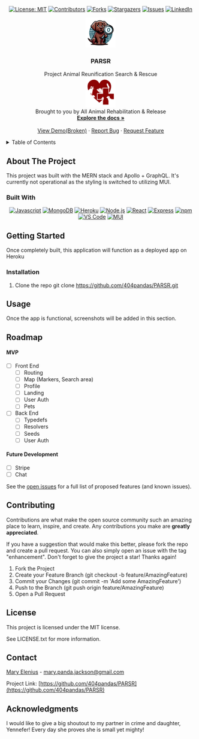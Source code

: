 <div align="center">

  <!-- Add badges using the following format: -->
  <!-- ![Name](urlToShieldHere)(urlToGithubHere) -->

[![License: MIT](https://img.shields.io/badge/License-MIT-yellow.svg)](https://opensource.org/licenses/MIT)
[![Contributors](https://img.shields.io/github/contributors/404pandas/PARSR.svg?style=plastic&logo=appveyor)](https://github.com/404pandas/PARSR/graphs/contributors)
[![Forks](https://img.shields.io/github/forks/404pandas/PARSR.svg?style=plastic&logo=appveyor)](https://github.com/404pandas/PARSR/network/members)
[![Stargazers](https://img.shields.io/github/stars/404pandas/PARSR.svg?style=plastic&logo=appveyor)](https://github.com/404pandas/PARSR/stargazers)
[![Issues](https://img.shields.io/github/issues/404pandas/PARSR.svg?style=plastic&logo=appveyor)](https://github.com/404pandas/PARSR/issues)
[![LinkedIn](https://img.shields.io/badge/-LinkedIn-black.svg?style=plastic&logo=appveyor&logo=linkedin&colorB=555)](https://linkedin.com/in/LinkedInUsername)

</div>

<!-- PROJECT LOGO -->

<div align="center">
  <a href="https://github.com/404pandas/PARSR">
    <img src="./client/src/assets/images/parsr-logo.png" alt="Logo" width="80" height="80">
  </a>

  <h3 align="center">PARSR</h3>

  <p align="center">
    Project Animal Reunification Search & Rescue    <br />
    <a href="https://www.allanimalrr.org/">
      <img src="./client/src/assets/images/aarr.png" alt="Logo" width="80" height="80">
    </a><br />
    Brought to you by All Animal Rehabilitation & Release<br />
    <a href="https://github.com/404pandas/PARSR"><strong>Explore the docs »</strong></a>
    <br />
    <br />
    <a href="https://github.com/404pandas/PARSR">View Demo(Broken)</a>
    ·
    <a href="https://github.com/404pandas/PARSR/issues">Report Bug</a>
    ·
    <a href="https://github.com/404pandas/PARSR/issues">Request Feature</a>

  </p>
</div>

<!-- TABLE OF CONTENTS -->
<details>
  <summary>Table of Contents</summary>
  <ol>
    <li>
      <a href="#about-the-project">About The Project</a>
      <ul>
        <li><a href="#built-with">Built With</a></li>
      </ul>
    </li>
    <li>
      <a href="#getting-started">Getting Started</a>
      <ul>
        <li><a href="#installation">Installation</a></li>
      </ul>
    </li>
    <li><a href="#usage">Usage</a></li>
    <li><a href="#roadmap">Roadmap</a></li>
    <li><a href="#contributing">Contributing</a></li>
    <li><a href="#license">License</a></li>
    <li><a href="#contact">Contact</a></li>
    <li><a href="#acknowledgments">Acknowledgments</a></li>
  </ol>
</details>

<!-- ABOUT THE PROJECT -->

## About The Project

<!-- Add screenshots using the following format: -->
<!-- ![Screenshot alt description](directPathOfScreenshots) -->

This project was built with the MERN stack and Apollo + GraphQL.
It's currently not operational as the styling is switched to utilizing MUI.

### Built With

<div align="center">

[![Javascript](https://img.shields.io/badge/Language-JavaScript-ff0000?style=plastic&logo=JavaScript&logoWidth=10)](https://javascript.info/)
[![MongoDB](https://img.shields.io/badge/Database-MongoDB-80ff00?style=plastic&logo=MongoDB&logoWidth=10)](https://www.mongodb.com/home)
[![Heroku](https://img.shields.io/badge/Cloud-Heroku-00ff00?style=plastic&logo=Heroku&logoWidth=10)](https://devcenter.heroku.com/categories/reference)
[![Node.js](https://img.shields.io/badge/Framework-Node.js-ff0000?style=plastic&logo=Node.js&logoWidth=10)](https://nodejs.org/en/)
[![React](https://img.shields.io/badge/Framework-React.js-ff8000?style=plastic&logo=React&logoWidth=10)](https://reactjs.org/docs/getting-started.html)
[![Express](https://img.shields.io/badge/Framework-Express-80ff00?style=plastic&logo=Express&logoWidth=10)](https://expressjs.com/)
[![npm](https://img.shields.io/badge/Tools-npm-ff0000?style=plastic&logo=npm&logoWidth=10)](https://www.npmjs.com/)
[![VS Code](https://img.shields.io/badge/IDE-VSCode-ff0000?style=plastic&logo=VisualStudioCode&logoWidth=10)](https://code.visualstudio.com/docs)
[![MUI](https://img.shields.io/badge/Package-MUI-ff0000?style=plastic&logo=MUI&logoWidth=10)](https://mui.com/)

</div>

<!-- GETTING STARTED -->

## Getting Started

Once completely built, this application will function as a deployed app on Heroku

### Installation

1. Clone the repo
   git clone https://github.com/404pandas/PARSR.git

<!-- USAGE EXAMPLES -->

## Usage

Once the app is functional, screenshots will be added in this section.

<!-- ROADMAP -->

## Roadmap

#### MVP

- [ ] Front End
  - [ ] Routing
  - [ ] Map (Markers, Search area)
  - [ ] Profile
  - [ ] Landing
  - [ ] User Auth
  - [ ] Pets
- [ ] Back End
  - [ ] Typedefs
  - [ ] Resolvers
  - [ ] Seeds
  - [ ] User Auth

#### Future Development

- [ ] Stripe
- [ ] Chat

See the [open issues](https://github.com/404pandas/PARSR/issues) for a full list of proposed features (and known issues).

<!-- CONTRIBUTING -->

## Contributing

Contributions are what make the open source community such an amazing place to learn, inspire, and create. Any contributions you make are **greatly appreciated**.

If you have a suggestion that would make this better, please fork the repo and create a pull request. You can also simply open an issue with the tag "enhancement".
Don't forget to give the project a star! Thanks again!

1. Fork the Project
2. Create your Feature Branch (git checkout -b feature/AmazingFeature)
3. Commit your Changes (git commit -m 'Add some AmazingFeature')
4. Push to the Branch (git push origin feature/AmazingFeature)
5. Open a Pull Request

<!-- LICENSE -->

## License

This project is licensed under the MIT license.

See LICENSE.txt for more information.

<!-- CONTACT -->

## Contact

[Mary Elenius](https://maryelenius.com/d20) - mary.panda.jackson@gmail.com

Project Link: [https://github.com/404pandas/PARSR](https://github.com/404pandas/PARSR)

<!-- ACKNOWLEDGMENTS -->

## Acknowledgments

I would like to give a big shoutout to my partner in crime and daughter, Yennefer! Every day she proves she is small yet mighty!
